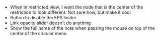 - When in restricted view, I want the node that is the center of the restriction to look different. Not sure how, but make it cool
- Button to disable the FPS limiter
- Link opacity slider doesn't do anything
- Show the full name of the note when passing the mouse on top of the center of the circular menu
